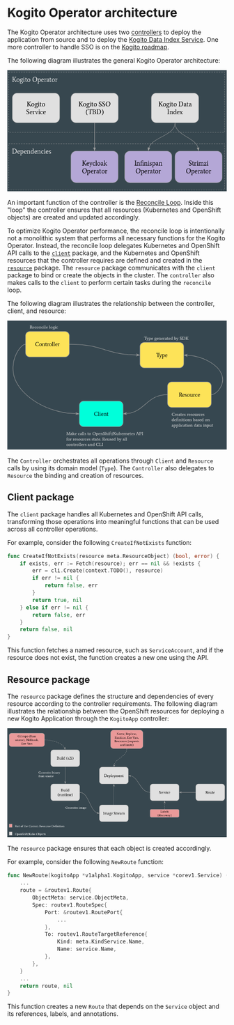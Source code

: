 # Kogito Operator architecture

The Kogito Operator architecture uses two [controllers](https://godoc.org/github.com/kubernetes-sigs/controller-runtime/pkg#hdr-Controller) to deploy the application from source and to deploy the [Kogito Data Index Service](https://github.com/kiegroup/kogito-runtimes/wiki/Data-Index-Service). One more controller to handle SSO is on the [Kogito roadmap](https://github.com/kiegroup/kogito-runtimes/wiki/Roadmap).

The following diagram illustrates the general Kogito Operator architecture:

![Kogito Operator General Architecture](img/general_archictecture.png?raw=true)

An important function of the controller is the [Reconcile Loop](https://github.com/operator-framework/operator-sdk/blob/master/doc/user-guide.md#reconcile-loop). Inside this "loop" the controller ensures that all resources (Kubernetes and OpenShift objects) are created and updated accordingly.

To optimize Kogito Operator performance, the reconcile loop is intentionally not a monolithic system that performs all necessary functions for the Kogito Operator. Instead, the reconcile loop delegates Kubernetes and OpenShift API calls to the [`client`](../pkg/client) package, and the Kubernetes and OpenShift resources that the controller requires are defined and created in the [`resource`](../pkg/controller/kogitoapp/resource) package. The `resource` package communicates with the `client` package to bind or create the objects in the cluster. The `controller` also makes calls to  the `client` to perform certain tasks during the `reconcile` loop.

The following diagram illustrates the relationship between the controller, client, and resource:

![Kogito Operator Packages Structure](img/packages_structure.png?raw=true)

The `Controller` orchestrates all operations through `Client` and `Resource` calls by using its domain model (`Type`). The `Controller` also delegates to `Resource` the binding and creation of resources.

## Client package

The `client` package handles all Kubernetes and OpenShift API calls, transforming those operations into meaningful functions that can be used across all controller operations.

For example, consider the following `CreateIfNotExists` function:

```go
func CreateIfNotExists(resource meta.ResourceObject) (bool, error) {
	if exists, err := Fetch(resource); err == nil && !exists {
		err = cli.Create(context.TODO(), resource)
		if err != nil {
			return false, err
		}
		return true, nil
	} else if err != nil {
		return false, err
	}
	return false, nil
}
```

This function fetches a named resource, such as `ServiceAccount`, and if the resource does not exist, the function creates a new one using the API.

## Resource package

The `resource` package defines the structure and dependencies of every resource according to the controller requirements. The following diagram illustrates the relationship between the OpenShift resources for deploying a new Kogito Application through the `KogitoApp` controller:

![Kogito App Resources Composition](img/kogitoapp_resource_composition.png?raw=true)

The `resource` package ensures that each object is created accordingly.

For example, consider the following `NewRoute` function:

```go
func NewRoute(kogitoApp *v1alpha1.KogitoApp, service *corev1.Service) (route *routev1.Route, err error) {
	...
	route = &routev1.Route{
		ObjectMeta: service.ObjectMeta,
		Spec: routev1.RouteSpec{
			Port: &routev1.RoutePort{
				...
			},
			To: routev1.RouteTargetReference{
				Kind: meta.KindService.Name,
				Name: service.Name,
			},
		},
	}
	...
	return route, nil
}
```

This function creates a new `Route` that depends on the `Service` object and its references, labels, and annotations.

